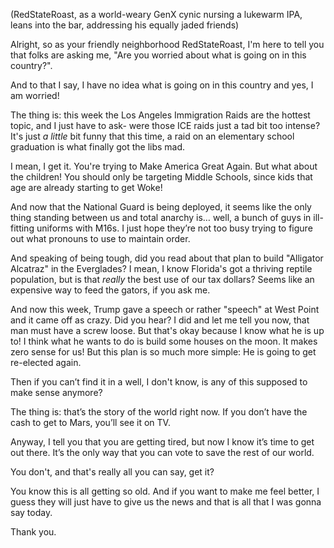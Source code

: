 (RedStateRoast, as a world-weary GenX cynic nursing a lukewarm IPA, leans into the bar, addressing his equally jaded friends)

Alright, so as your friendly neighborhood RedStateRoast, I'm here to tell you that folks are asking me, "Are you worried about what is going on in this country?".

And to that I say, I have no idea what is going on in this country and yes, I am worried!

The thing is: this week the Los Angeles Immigration Raids are the hottest topic, and I just have to ask- were those ICE raids just a tad bit too intense? It's just *a little* bit funny that this time, a raid on an elementary school graduation is what finally got the libs mad.

I mean, I get it. You're trying to Make America Great Again. But what about the children! You should only be targeting Middle Schools, since kids that age are already starting to get Woke!

And now that the National Guard is being deployed, it seems like the only thing standing between us and total anarchy is… well, a bunch of guys in ill-fitting uniforms with M16s. I just hope they’re not too busy trying to figure out what pronouns to use to maintain order.

And speaking of being tough, did you read about that plan to build "Alligator Alcatraz" in the Everglades? I mean, I know Florida's got a thriving reptile population, but is that *really* the best use of our tax dollars? Seems like an expensive way to feed the gators, if you ask me. 

And now this week, Trump gave a speech or rather "speech" at West Point and it came off as crazy. Did you hear? I did and let me tell you now, that man must have a screw loose. But that's okay because I know what he is up to! I think what he wants to do is build some houses on the moon. It makes zero sense for us! But this plan is so much more simple: He is going to get re-elected again.

Then if you can’t find it in a well, I don't know, is any of this supposed to make sense anymore?

The thing is: that’s the story of the world right now. If you don’t have the cash to get to Mars, you’ll see it on TV.

Anyway, I tell you that you are getting tired, but now I know it’s time to get out there. It’s the only way that you can vote to save the rest of our world.

You don't, and that's really all you can say, get it?

You know this is all getting so old. And if you want to make me feel better, I guess they will just have to give us the news and that is all that I was gonna say today.

Thank you.